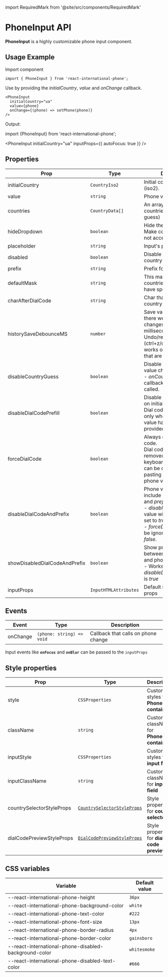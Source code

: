 import RequiredMark from '@site/src/components/RequiredMark'

# PhoneInput API

**PhoneInput** is a highly customizable phone input component.

## Usage Example

Import component

```tsx
import { PhoneInput } from 'react-international-phone';
```

Use by providing the _initialCountry_, _value_ and _onChange_ callback.

```tsx
<PhoneInput
  initialCountry="ua"
  value={phone}
  onChange={(phone) => setPhone(phone)}
/>
```

Output:

import {PhoneInput} from 'react-international-phone';

<PhoneInput
initialCountry="ua"
inputProps={{ autoFocus: true }}
/>

## Properties

| Prop                            | Type                  | Description                                                                                                                                                                                                          | Default value               |
| ------------------------------- | --------------------- | -------------------------------------------------------------------------------------------------------------------------------------------------------------------------------------------------------------------- | --------------------------- |
| initialCountry <RequiredMark /> | `CountryIso2`         | Initial country value (iso2).                                                                                                                                                                                        |                             |
| value                           | `string`              | Phone value.                                                                                                                                                                                                         | `""`                        |
| countries                       | `CountryData[]`       | An array of available countries to select (and guess)                                                                                                                                                                | `defaultCountries`          |
| hideDropdown                    | `boolean`             | Hide the dropdown icon. Make country selection not accessible.                                                                                                                                                       | `false`                     |
| placeholder                     | `string`              | Input's placeholder                                                                                                                                                                                                  | `undefined`                 |
| disabled                        | `boolean`             | Disable phone input and country selector.                                                                                                                                                                            | `false`                     |
| prefix                          | `string`              | Prefix for phone value.                                                                                                                                                                                              | `"+"`                       |
| defaultMask                     | `string`              | This mask will apply on countries that does not have specified mask.                                                                                                                                                 | `"............"` (12 chars) |
| charAfterDialCode               | `string`              | Char that renders after country dial code.                                                                                                                                                                           | ` `                         |
| historySaveDebounceMS           | `number`              | Save value to history if there were not any changes in provided milliseconds timeslot.<br />Undo/redo (ctrl+z/ctrl+shift+z) works only with values that are saved in history                                         | `200`                       |
| disableCountryGuess             | `boolean`             | Disable country guess on value change.<br />- _onCountryGuess_ callback would not be called.                                                                                                                         | `false`                     |
| disableDialCodePrefill          | `boolean`             | Disable dial code prefill on initialization.<br />Dial code prefill works only when "empty" phone value have been provided.                                                                                          | `false`                     |
| forceDialCode                   | `boolean`             | Always display the dial code.<br />Dial code can't be removed/changed by keyboard events, but it can be changed by pasting another country phone value.                                                              | `false`                     |
| disableDialCodeAndPrefix        | `boolean`             | Phone value will not include passed _dialCode_ and _prefix_ if set to _true_.<br />- _disableCountryGuess_ value will be ignored and set to _true_.<br />- _forceDialCode_ value will be ignored and set to _false_. | `false`                     |
| showDisabledDialCodeAndPrefix   | `boolean`             | Show prefix and dial code between country selector and phone input.<br />- Works only when _disableDialCodeAndPrefix_ is _true_                                                                                      | `false`                     |
| inputProps                      | `InputHTMLAttributes` | Default input component props                                                                                                                                                                                        | `undefined`                 |

## Events

| Event    | Type                      | Description                         |
| -------- | ------------------------- | ----------------------------------- |
| onChange | `(phone: string) => void` | Callback that calls on phone change |

Input events like **`onFocus`** and **`onBlur`** can be passed to the `inputProps`

## Style properties

| Prop                      | Type                                                                                | Description                                   |
| ------------------------- | ----------------------------------------------------------------------------------- | --------------------------------------------- |
| style                     | `CSSProperties`                                                                     | Custom styles for **PhoneInput container**    |
| className                 | `string`                                                                            | Custom className for **PhoneInput container** |
| inputStyle                | `CSSProperties`                                                                     | Custom styles for **input field**             |
| inputClassName            | `string`                                                                            | Custom className for **input field**          |
| countrySelectorStyleProps | [`CountrySelectorStyleProps`](/docs/Subcomponents%20API/CountrySelector#properties) | Style properties for **country selector**     |
| dialCodePreviewStyleProps | [`DialCodePreviewStyleProps`](/docs/Subcomponents%20API/DialCodePreview#properties) | Style properties for **dial code preview**    |

## CSS variables

| Variable                                              | Default value |
| ----------------------------------------------------- | ------------- |
| --react-international-phone-height                    | `36px`        |
| --react-international-phone-background-color          | `white`       |
| --react-international-phone-text-color                | `#222`        |
| --react-international-phone-font-size                 | `13px`        |
| --react-international-phone-border-radius             | `4px `        |
| --react-international-phone-border-color              | `gainsboro`   |
| --react-international-phone-disabled-background-color | `whitesmoke`  |
| --react-international-phone-disabled-text-color       | `#666`        |
